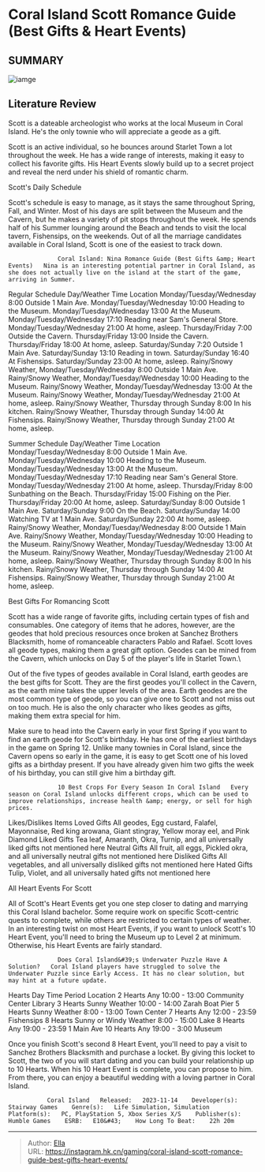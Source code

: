 # Coral Island Scott Romance Guide (Best Gifts &amp; Heart Events)


## SUMMARY 

![iamge](https://static1.srcdn.com/wordpress/wp-content/uploads/2023/12/coral-island-scott-romance-guide-best-gifts-heart-events.jpg)

## Literature Review

Scott is a dateable archeologist who works at the local Museum in Coral Island. He&#39;s the only townie who will appreciate a geode as a gift.





Scott is an active individual, so he bounces around Starlet Town a lot throughout the week. He has a wide range of interests, making it easy to collect his favorite gifts. His Heart Events slowly build up to a secret project and reveal the nerd under his shield of romantic charm.





 Scott&#39;s Daily Schedule 
          

Scott&#39;s schedule is easy to manage, as it stays the same throughout Spring, Fall, and Winter. Most of his days are split between the Museum and the Cavern, but he makes a variety of pit stops throughout the week. He spends half of his Summer lounging around the Beach and tends to visit the local tavern, Fishensips, on the weekends. Out of all the marriage candidates available in Coral Island, Scott is one of the easiest to track down.

                  Coral Island: Nina Romance Guide (Best Gifts &amp; Heart Events)   Nina is an interesting potential partner in Coral Island, as she does not actually live on the island at the start of the game, arriving in Summer.   

Regular Schedule
 Day/Weather  Time  Location   Monday/Tuesday/Wednesday  8:00  Outside 1 Main Ave.   Monday/Tuesday/Wednesday  10:00  Heading to the Museum.   Monday/Tuesday/Wednesday  13:00  At the Museum.   Monday/Tuesday/Wednesday  17:10  Reading near Sam&#39;s General Store.   Monday/Tuesday/Wednesday  21:00  At home, asleep.   Thursday/Friday  7:00  Outside the Cavern.   Thursday/Friday  13:00  Inside the Cavern.   Thursday/Friday  18:00  At home, asleep.   Saturday/Sunday  7:20  Outside 1 Main Ave.   Saturday/Sunday  13:10  Reading in town.   Saturday/Sunday  16:40  At Fishensips.   Saturday/Sunday  23:00  At home, asleep.   Rainy/Snowy Weather, Monday/Tuesday/Wednesday  8:00  Outside 1 Main Ave.   Rainy/Snowy Weather, Monday/Tuesday/Wednesday  10:00  Heading to the Museum.   Rainy/Snowy Weather, Monday/Tuesday/Wednesday  13:00  At the Museum.   Rainy/Snowy Weather, Monday/Tuesday/Wednesday  21:00  At home, asleep.   Rainy/Snowy Weather, Thursday through Sunday  8:00  In his kitchen.   Rainy/Snowy Weather, Thursday through Sunday  14:00  At Fishensips.   Rainy/Snowy Weather, Thursday through Sunday  21:00  At home, asleep.   






Summer Schedule
 Day/Weather  Time  Location   Monday/Tuesday/Wednesday  8:00  Outside 1 Main Ave.   Monday/Tuesday/Wednesday  10:00  Heading to the Museum.   Monday/Tuesday/Wednesday  13:00  At the Museum.   Monday/Tuesday/Wednesday  17:10  Reading near Sam&#39;s General Store.   Monday/Tuesday/Wednesday  21:00  At home, asleep.   Thursday/Friday  8:00  Sunbathing on the Beach.   Thursday/Friday  15:00  Fishing on the Pier.   Thursday/Friday  20:00  At home, asleep.   Saturday/Sunday  8:00  Outside 1 Main Ave.   Saturday/Sunday  9:00  On the Beach.   Saturday/Sunday  14:00  Watching TV at 1 Main Ave.   Saturday/Sunday  22:00  At home, asleep.   Rainy/Snowy Weather, Monday/Tuesday/Wednesday  8:00  Outside 1 Main Ave.   Rainy/Snowy Weather, Monday/Tuesday/Wednesday  10:00  Heading to the Museum.   Rainy/Snowy Weather, Monday/Tuesday/Wednesday  13:00  At the Museum.   Rainy/Snowy Weather, Monday/Tuesday/Wednesday  21:00  At home, asleep.   Rainy/Snowy Weather, Thursday through Sunday  8:00  In his kitchen.   Rainy/Snowy Weather, Thursday through Sunday  14:00  At Fishensips.   Rainy/Snowy Weather, Thursday through Sunday  21:00  At home, asleep.   








 Best Gifts For Romancing Scott 
          

Scott has a wide range of favorite gifts, including certain types of fish and consumables. One category of items that he adores, however, are the geodes that hold precious resources once broken at Sanchez Brothers Blacksmith, home of romanceable characters Pablo and Rafael. Scott loves all geode types, making them a great gift option. Geodes can be mined from the Cavern, which unlocks on Day 5 of the player&#39;s life in Starlet Town.\

Out of the five types of geodes available in Coral Island, earth geodes are the best gifts for Scott. They are the first geodes you&#39;ll collect in the Cavern, as the earth mine takes the upper levels of the area. Earth geodes are the most common type of geode, so you can give one to Scott and not miss out on too much. He is also the only character who likes geodes as gifts, making them extra special for him.






Make sure to head into the Cavern early in your first Spring if you want to find an earth geode for Scott&#39;s birthday. He has one of the earliest birthdays in the game on Spring 12. Unlike many townies in Coral Island, since the Cavern opens so early in the game, it is easy to get Scott one of his loved gifts as a birthday present. If you have already given him two gifts the week of his birthday, you can still give him a birthday gift.




                  10 Best Crops For Every Season In Coral Island   Every season on Coral Island unlocks different crops, which can be used to improve relationships, increase health &amp; energy, or sell for high prices.   

 Likes/Dislikes  Items   Loved Gifts  All geodes, Egg custard, Falafel, Mayonnaise, Red king arowana, Giant stingray, Yellow moray eel, and Pink Diamond   Liked Gifts  Tea leaf, Amaranth, Okra, Turnip, and all universally liked gifts not mentioned here   Neutral Gifts  All fruit, all eggs, Pickled okra, and all universally neutral gifts not mentioned here   Disliked Gifts  All vegetables, and all universally disliked gifts not mentioned here   Hated Gifts  Tulip, Violet, and all universally hated gifts not mentioned here   





 All Heart Events For Scott 
          




All of Scott&#39;s Heart Events get you one step closer to dating and marrying this Coral Island bachelor. Some require work on specific Scott-centric quests to complete, while others are restricted to certain types of weather. In an interesting twist on most Heart Events, if you want to unlock Scott&#39;s 10 Heart Event, you&#39;ll need to bring the Museum up to Level 2 at minimum. Otherwise, his Heart Events are fairly standard.

                  Does Coral Island&#39;s Underwater Puzzle Have A Solution?   Coral Island players have struggled to solve the Underwater Puzzle since Early Access. It has no clear solution, but may hint at a future update.   

 Hearts  Day  Time Period  Location   2 Hearts  Any  10:00 - 13:00  Community Center Library   3 Hearts  Sunny Weather  10:00 - 14:00  Zarah Boat Pier   5 Hearts  Sunny Weather  8:00 - 13:00  Town Center   7 Hearts  Any  12:00 - 23:59  Fishensips   8 Hearts  Sunny or Windy Weather  8:00 - 15:00  Lake   8 Hearts  Any  19:00 - 23:59  1 Main Ave   10 Hearts  Any  19:00 - 3:00  Museum   






Once you finish Scott&#39;s second 8 Heart Event, you&#39;ll need to pay a visit to Sanchez Brothers Blacksmith and purchase a locket. By giving this locket to Scott, the two of you will start dating and you can build your relationship up to 10 Hearts. When his 10 Heart Event is complete, you can propose to him. From there, you can enjoy a beautiful wedding with a loving partner in Coral Island.

               Coral Island   Released:   2023-11-14    Developer(s):   Stairway Games    Genre(s):   Life Simulation, Simulation    Platform(s):   PC, PlayStation 5, Xbox Series X/S    Publisher(s):   Humble Games    ESRB:   E10&#43;    How Long To Beat:    22h 20m      

---

> Author: [Ella](https://instagram.hk.cn/)  
> URL: https://instagram.hk.cn/gaming/coral-island-scott-romance-guide-best-gifts-heart-events/  

